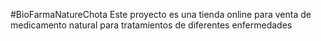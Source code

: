 #BioFarmaNatureChota
Este proyecto es una tienda online para venta de medicamento natural para tratamientos de diferentes enfermedades 
